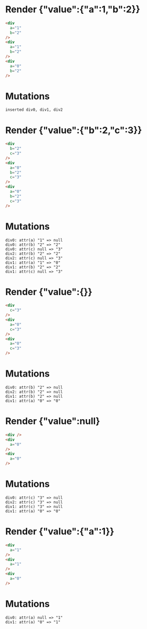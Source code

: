 # Render {"value":{"a":1,"b":2}}
```html
<div
  a="1"
  b="2"
/>
<div
  a="1"
  b="2"
/>
<div
  a="0"
  b="2"
/>
```

# Mutations
```
inserted div0, div1, div2
```


# Render {"value":{"b":2,"c":3}}
```html
<div
  b="2"
  c="3"
/>
<div
  a="0"
  b="2"
  c="3"
/>
<div
  a="0"
  b="2"
  c="3"
/>
```

# Mutations
```
div0: attr(a) "1" => null
div0: attr(b) "2" => "2"
div0: attr(c) null => "3"
div2: attr(b) "2" => "2"
div2: attr(c) null => "3"
div1: attr(a) "1" => "0"
div1: attr(b) "2" => "2"
div1: attr(c) null => "3"
```


# Render {"value":{}}
```html
<div
  c="3"
/>
<div
  a="0"
  c="3"
/>
<div
  a="0"
  c="3"
/>
```

# Mutations
```
div0: attr(b) "2" => null
div2: attr(b) "2" => null
div1: attr(b) "2" => null
div1: attr(a) "0" => "0"
```


# Render {"value":null}
```html
<div />
<div
  a="0"
/>
<div
  a="0"
/>
```

# Mutations
```
div0: attr(c) "3" => null
div2: attr(c) "3" => null
div1: attr(c) "3" => null
div1: attr(a) "0" => "0"
```


# Render {"value":{"a":1}}
```html
<div
  a="1"
/>
<div
  a="1"
/>
<div
  a="0"
/>
```

# Mutations
```
div0: attr(a) null => "1"
div1: attr(a) "0" => "1"
```